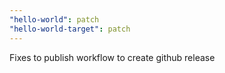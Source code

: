 ```yaml
---
"hello-world": patch
"hello-world-target": patch
---
```


Fixes to publish workflow to create github release
